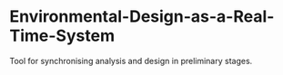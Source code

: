 # Environmental-Design-as-a-Real-Time-System
Tool for synchronising analysis and design in preliminary stages.
